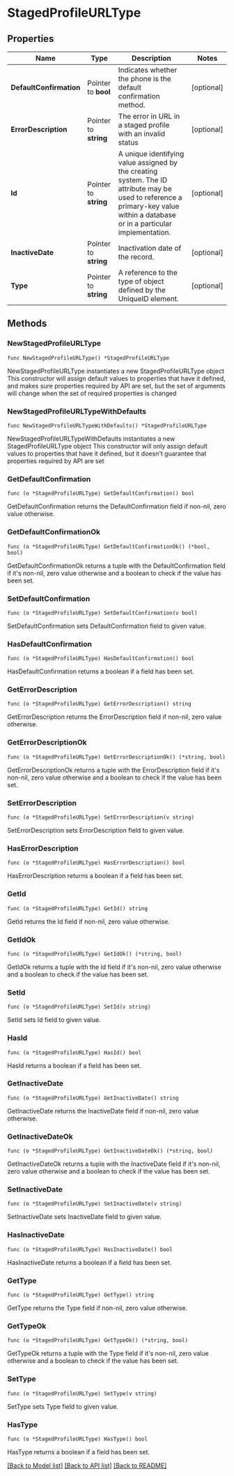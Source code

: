 # StagedProfileURLType

## Properties

Name | Type | Description | Notes
------------ | ------------- | ------------- | -------------
**DefaultConfirmation** | Pointer to **bool** | Indicates whether the phone is the default confirmation method. | [optional] 
**ErrorDescription** | Pointer to **string** | The error in URL in a staged profile with an invalid status | [optional] 
**Id** | Pointer to **string** | A unique identifying value assigned by the creating system. The ID attribute may be used to reference a primary-key value within a database or in a particular implementation. | [optional] 
**InactiveDate** | Pointer to **string** | Inactivation date of the record. | [optional] 
**Type** | Pointer to **string** | A reference to the type of object defined by the UniqueID element. | [optional] 

## Methods

### NewStagedProfileURLType

`func NewStagedProfileURLType() *StagedProfileURLType`

NewStagedProfileURLType instantiates a new StagedProfileURLType object
This constructor will assign default values to properties that have it defined,
and makes sure properties required by API are set, but the set of arguments
will change when the set of required properties is changed

### NewStagedProfileURLTypeWithDefaults

`func NewStagedProfileURLTypeWithDefaults() *StagedProfileURLType`

NewStagedProfileURLTypeWithDefaults instantiates a new StagedProfileURLType object
This constructor will only assign default values to properties that have it defined,
but it doesn't guarantee that properties required by API are set

### GetDefaultConfirmation

`func (o *StagedProfileURLType) GetDefaultConfirmation() bool`

GetDefaultConfirmation returns the DefaultConfirmation field if non-nil, zero value otherwise.

### GetDefaultConfirmationOk

`func (o *StagedProfileURLType) GetDefaultConfirmationOk() (*bool, bool)`

GetDefaultConfirmationOk returns a tuple with the DefaultConfirmation field if it's non-nil, zero value otherwise
and a boolean to check if the value has been set.

### SetDefaultConfirmation

`func (o *StagedProfileURLType) SetDefaultConfirmation(v bool)`

SetDefaultConfirmation sets DefaultConfirmation field to given value.

### HasDefaultConfirmation

`func (o *StagedProfileURLType) HasDefaultConfirmation() bool`

HasDefaultConfirmation returns a boolean if a field has been set.

### GetErrorDescription

`func (o *StagedProfileURLType) GetErrorDescription() string`

GetErrorDescription returns the ErrorDescription field if non-nil, zero value otherwise.

### GetErrorDescriptionOk

`func (o *StagedProfileURLType) GetErrorDescriptionOk() (*string, bool)`

GetErrorDescriptionOk returns a tuple with the ErrorDescription field if it's non-nil, zero value otherwise
and a boolean to check if the value has been set.

### SetErrorDescription

`func (o *StagedProfileURLType) SetErrorDescription(v string)`

SetErrorDescription sets ErrorDescription field to given value.

### HasErrorDescription

`func (o *StagedProfileURLType) HasErrorDescription() bool`

HasErrorDescription returns a boolean if a field has been set.

### GetId

`func (o *StagedProfileURLType) GetId() string`

GetId returns the Id field if non-nil, zero value otherwise.

### GetIdOk

`func (o *StagedProfileURLType) GetIdOk() (*string, bool)`

GetIdOk returns a tuple with the Id field if it's non-nil, zero value otherwise
and a boolean to check if the value has been set.

### SetId

`func (o *StagedProfileURLType) SetId(v string)`

SetId sets Id field to given value.

### HasId

`func (o *StagedProfileURLType) HasId() bool`

HasId returns a boolean if a field has been set.

### GetInactiveDate

`func (o *StagedProfileURLType) GetInactiveDate() string`

GetInactiveDate returns the InactiveDate field if non-nil, zero value otherwise.

### GetInactiveDateOk

`func (o *StagedProfileURLType) GetInactiveDateOk() (*string, bool)`

GetInactiveDateOk returns a tuple with the InactiveDate field if it's non-nil, zero value otherwise
and a boolean to check if the value has been set.

### SetInactiveDate

`func (o *StagedProfileURLType) SetInactiveDate(v string)`

SetInactiveDate sets InactiveDate field to given value.

### HasInactiveDate

`func (o *StagedProfileURLType) HasInactiveDate() bool`

HasInactiveDate returns a boolean if a field has been set.

### GetType

`func (o *StagedProfileURLType) GetType() string`

GetType returns the Type field if non-nil, zero value otherwise.

### GetTypeOk

`func (o *StagedProfileURLType) GetTypeOk() (*string, bool)`

GetTypeOk returns a tuple with the Type field if it's non-nil, zero value otherwise
and a boolean to check if the value has been set.

### SetType

`func (o *StagedProfileURLType) SetType(v string)`

SetType sets Type field to given value.

### HasType

`func (o *StagedProfileURLType) HasType() bool`

HasType returns a boolean if a field has been set.


[[Back to Model list]](../README.md#documentation-for-models) [[Back to API list]](../README.md#documentation-for-api-endpoints) [[Back to README]](../README.md)


